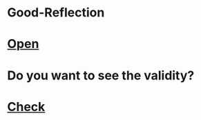 # Good-Reflection

# <a href="http://uladzimir-yeudakimovich.github.io/Good-Reflection/">Open</a>
# Do you want to see the validity?
# <a href="https://validator.w3.org/nu/?doc=http%3A%2F%2Fuladzimir-yeudakimovich.github.io%2FGood-Reflection%2F">Check</a>
